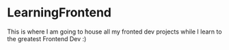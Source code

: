 # LearningFrontend
This is where I am going to house all my fronted dev projects while I learn to the greatest Frontend Dev :)
